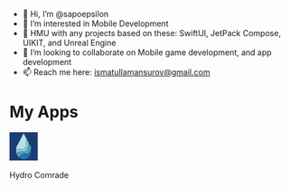 - 👋 Hi, I’m @sapoepsilon
- 👀 I’m interested in Mobile Development
- 🌱 HMU with any projects based on these: SwiftUI, JetPack Compose, UIKIT, and Unreal Engine
- 💞️ I’m looking to collaborate on Mobile game development, and app development
- 📫 Reach me here: ismatullamansurov@gmail.com

<h1>My Apps</h1>
<a href="[Hydro Comrade](https://apps.apple.com/za/app/hydro-comrade/id1592944551)">
  <img src="https://github.com/sapoepsilon/Hydro-Homie-ios/blob/main/Hydro%20Homie/Assets.xcassets/AppIcon.appiconset/1024.png?raw=true" alt="Hydro Comrade" style="width: auto; height: 50px;"/>
</a>
    <p>Hydro Comrade</p>


<!---
sapoepsilon/sapoepsilon is a ✨ special ✨ repository because its `README.md` (this file) appears on your GitHub profile.
You can click the Preview link to take a look at your changes.
--->
